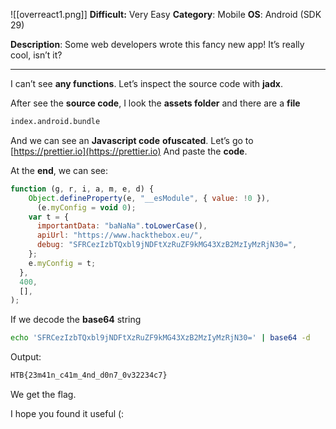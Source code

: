 ![[overreact1.png]]
**Difficult:** Very Easy
**Category**: Mobile
**OS**: Android (SDK 29)

**Description**: Some web developers wrote this fancy new app! It’s really cool, isn’t it?

---

I can’t see **any functions**.
Let’s inspect the source code with **jadx**.

After see the **source code**, I look the **assets folder** and there are a **file**
```bash
index.android.bundle
```

And we can see an **Javascript code** **ofuscated**.
Let’s go to [https://prettier.io](https://prettier.io)
And paste the **code**.

At the **end**, we can see:
```javascript
function (g, r, i, a, m, e, d) {
    Object.defineProperty(e, "__esModule", { value: !0 }),
      (e.myConfig = void 0);
    var t = {
      importantData: "baNaNa".toLowerCase(),
      apiUrl: "https://www.hackthebox.eu/",
      debug: "SFRCezIzbTQxbl9jNDFtXzRuZF9kMG43XzB2MzIyMzRjN30=",
    };
    e.myConfig = t;
  },
  400,
  [],
);
```

If we decode the **base64** string
```bash
echo 'SFRCezIzbTQxbl9jNDFtXzRuZF9kMG43XzB2MzIyMzRjN30=' | base64 -d
```

Output:
```bash
HTB{23m41n_c41m_4nd_d0n7_0v32234c7}
```
We get the flag.

I hope you found it useful (: